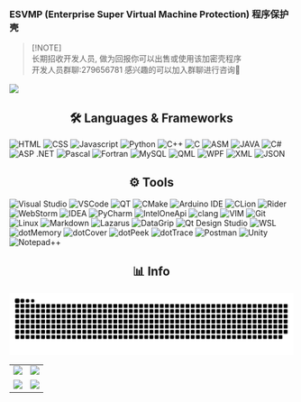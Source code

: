 ### ESVMP (Enterprise Super Virtual Machine Protection) 程序保护壳
> [!NOTE]\
> 长期招收开发人员, 做为回报你可以出售或使用该加密壳程序 \
> 开发人员群聊:279656781 感兴趣的可以加入群聊进行咨询🥳

<img align="center" src="https://github.com/issuimo/issuimo/assets/102911714/2304d23e-6600-42f2-b202-eec67e2af043" />

<h2 align="center">🛠️ Languages & Frameworks</h2>

![HTML](https://img.shields.io/badge/html%20-%23E34F26.svg?&style=for-the-badge&logo=html5&logoColor=white)
![CSS](https://img.shields.io/badge/css%20-%231572B6.svg?&style=for-the-badge&logo=css3&logoColor=white)
![Javascript](https://img.shields.io/badge/-Javascript-ffb400?style=for-the-badge&logo=javascript&logoColor=ffff3f)
![Python](https://img.shields.io/badge/python%20-%231572B6.svg?&style=for-the-badge&logo=python&logoColor=white)
![C++](https://img.shields.io/badge/c++%20-%2300599C.svg?&style=for-the-badge&logo=c%2B%2B&ogoColor=white)
![C](https://img.shields.io/badge/C-%2300599C.svg?style=for-the-badge&logo=c&logoColor=white)
![ASM](https://img.shields.io/badge/ASM-%234F4F4F.svg?style=for-the-badge&logo=assemblyscript&logoColor=white)
![JAVA](https://img.shields.io/badge/java-%23FF5722.svg?style=for-the-badge&logo=java&logoColor=white)
![C#](https://img.shields.io/badge/C%23-%23239120.svg?style=for-the-badge&logo=c-sharp&logoColor=white)
![ASP .NET](https://img.shields.io/badge/ASP.NET-%234D8BBA.svg?style=for-the-badge&logo=.net&logoColor=white)
![Pascal](https://img.shields.io/badge/Pascal-%23005FBB.svg?style=for-the-badge&logo=pascal&logoColor=white)
![Fortran](https://img.shields.io/badge/Fortran-%234D8BBA.svg?style=for-the-badge&logo=fortran&logoColor=white)
![MySQL](https://img.shields.io/badge/MySQL-%234479A1.svg?style=for-the-badge&logo=mysql&logoColor=white)
![QML](https://img.shields.io/badge/QML-%23F7DF1E.svg?style=for-the-badge&logo=qml&logoColor=black)
![WPF](https://img.shields.io/badge/WPF-%23000000.svg?style=for-the-badge&logo=.net&logoColor=white)
![XML](https://img.shields.io/badge/XML-%231572B6.svg?style=for-the-badge&logo=xml&logoColor=white)
![JSON](https://img.shields.io/badge/JSON-%23000000.svg?style=for-the-badge&logo=json&logoColor=white)

<h2 align="center">⚙️ Tools</h2>

![Visual Studio](https://img.shields.io/badge/Visual%20Studio-%235C2D91.svg?style=for-the-badge&logo=visual-studio&logoColor=white)
![VSCode](https://img.shields.io/badge/-vs-00a8e8?style=for-the-badge&logo=visual-studio)
![QT](https://img.shields.io/badge/Qt-%2341CD52.svg?style=for-the-badge&logo=qt&logoColor=white)
![CMake](https://img.shields.io/badge/CMake-%2317BEBB.svg?style=for-the-badge&logo=cmake&logoColor=white)
![Arduino IDE](https://img.shields.io/badge/Arduino%20IDE-%2300979D.svg?style=for-the-badge&logo=arduino&logoColor=white)
![CLion](https://img.shields.io/badge/CLion-%230075A8.svg?style=for-the-badge&logo=clion&logoColor=white)
![Rider](https://img.shields.io/badge/Rider-%23000000.svg?style=for-the-badge&logo=rider&logoColor=white)
![WebStorm](https://img.shields.io/badge/WebStorm-%23000000.svg?style=for-the-badge&logo=webstorm&logoColor=white)
![IDEA](https://img.shields.io/badge/IDEA-%23000000.svg?style=for-the-badge&logo=intellij-idea&logoColor=white)
![PyCharm](https://img.shields.io/badge/PyCharm-%23000000.svg?style=for-the-badge&logo=pycharm&logoColor=white)
![IntelOneApi](https://img.shields.io/badge/IntelOneApi-%23005CDB.svg?style=for-the-badge&logo=intel&logoColor=white)
![clang](https://img.shields.io/badge/clang-%23FF6700.svg?style=for-the-badge&logo=llvm&logoColor=white)
![VIM](https://img.shields.io/badge/VIM-%2311AB00.svg?style=for-the-badge&logo=vim&logoColor=white)
![Git](https://img.shields.io/badge/git%20-%23F05033.svg?&style=for-the-badge&logo=git&logoColor=white)
![Linux](https://img.shields.io/badge/-linux-772953?style=for-the-badge&logo=linux)
![Markdown](https://img.shields.io/badge/markdown-%23000000.svg?&style=for-the-badge&logo=markdown&logoColor=white)
![Lazarus](https://img.shields.io/badge/Lazarus-%234D8BBA.svg?style=for-the-badge&logo=lazarus&logoColor=white)
![DataGrip](https://img.shields.io/badge/DataGrip-%23000000.svg?style=for-the-badge&logo=datagrip&logoColor=white)
![Qt Design Studio](https://img.shields.io/badge/Qt%20Design%20Studio-%23000000.svg?style=for-the-badge&logo=qt&logoColor=white)
![WSL](https://img.shields.io/badge/WSL-%231572B6.svg?style=for-the-badge&logo=windows&logoColor=white)
![dotMemory](https://img.shields.io/badge/dotMemory-%23323330.svg?style=for-the-badge&logo=jetbrains&logoColor=%23F7DF1E)
![dotCover](https://img.shields.io/badge/dotCover-%23000000.svg?style=for-the-badge&logo=jetbrains&logoColor=white)
![dotPeek](https://img.shields.io/badge/dotPeek-%23FF6600.svg?style=for-the-badge&logo=jetbrains&logoColor=white)
![dotTrace](https://img.shields.io/badge/dotTrace-%23805CFC.svg?style=for-the-badge&logo=jetbrains&logoColor=white)
![Postman](https://img.shields.io/badge/Postman-%23FF6C37.svg?style=for-the-badge&logo=postman&logoColor=white)
![Unity](https://img.shields.io/badge/Unity-%23000000.svg?style=for-the-badge&logo=unity&logoColor=white)
![Notepad++](https://img.shields.io/badge/Notepad%2B%2B-%23000000.svg?style=for-the-badge&logo=notepad%2B%2B&logoColor=white)

<h2 align="center">📊 Info</h2>

<div align="center">
 <img src="https://github.com/issuimo/issuimo/blob/output/github-contribution-grid-snake.svg" />
 <table>
   <tr>
     <td> <img src="https://github.com/issuimo/issuimo/blob/main/github-metrics.svg" /> </td>
     <td> <img src="https://github.com/issuimo/issuimo/blob/main/metrics.plugin.isocalendar.fullyear.svg" /> </td>
   </tr>
  <tr>
     <td> <img src="https://github.com/issuimo/issuimo/blob/main/metrics.plugin.languages.svg" /> </td>
	 <td> <img src="https://github.com/issuimo/issuimo/blob/main/metrics.plugin.code.svg" /> </td>
   </tr>
 </table>
</div>
